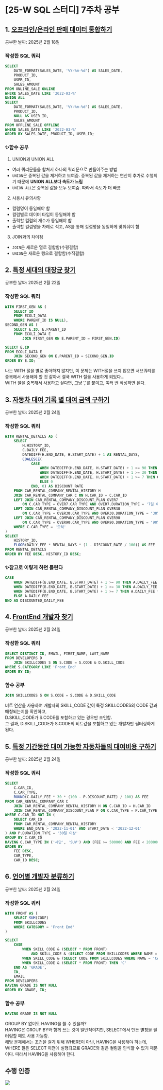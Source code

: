 # [25-W SQL 스터디] 7주차 공부

## 1. [오프라인/온라인 판매 데이터 통합하기](https://school.programmers.co.kr/learn/courses/30/lessons/131537)
공부한 날짜: 2025년 2월 18일

### 작성한 SQL 쿼리
```SQL
SELECT
    DATE_FORMAT(SALES_DATE, '%Y-%m-%d') AS SALES_DATE,
    PRODUCT_ID,
    USER_ID,
    SALES_AMOUNT
FROM ONLINE_SALE ONLINE
WHERE SALES_DATE LIKE '2022-03-%'
UNION ALL
SELECT
    DATE_FORMAT(SALES_DATE, '%Y-%m-%d') AS SALES_DATE,
    PRODUCT_ID,
    NULL AS USER_ID,
    SALES_AMOUNT
FROM OFFLINE_SALE OFFLINE
WHERE SALES_DATE LIKE '2022-03-%'
ORDER BY SALES_DATE, PRODUCT_ID, USER_ID;
```

### ✨함수 공부
1. UNION과 UNION ALL
- 여러 쿼리문들을 합쳐서 하나의 쿼리문으로 만들어주는 방법
- `UNION`은 중복된 값을 제거하고 보여줌. 중복된 값을 제거하는 연산이 추가로 수행되기 때문에 **UNION ALL보다 속도가 느림**
- `UNION ALL`은 중복된 값을 모두 보여줌. 따라서 속도가 더 빠름

2. 사용시 유의사항
- 컬럼명이 동일해야 함
- 컬럼별로 데이터 타입이 동일해야 함
- 출력할 컬럼의 개수가 동일해야 함
- 출력할 컬럼명을 차례로 적고, AS를 통해 컬럼명을 동일하게 맞춰줘야 함

3. JOIN과의 차이점
- `JOIN`은 새로운 열로 결합함(수평결합)
- `UNION`은 새로운 행으로 결합함(수직결합)


## 2. [특정 세대의 대장균 찾기](https://school.programmers.co.kr/learn/courses/30/lessons/301650)
공부한 날짜: 2025년 2월 22일

### 작성한 SQL 쿼리
```SQL
WITH FIRST_GEN AS (
    SELECT ID
    FROM ECOLI_DATA
    WHERE PARENT_ID IS NULL),
SECOND_GEN AS (
    SELECT E.ID, E.PARENT_ID
    FROM ECOLI_DATA E
        JOIN FIRST_GEN ON E.PARENT_ID = FIRST_GEN.ID)

SELECT E.ID
FROM ECOLI_DATA E
    JOIN SECOND_GEN ON E.PARENT_ID = SECOND_GEN.ID
ORDER BY E.ID;
```
나는 WITH 절을 별로 좋아하지 않지만, 이 문제는 WITH절을 쓰지 않으면 서브쿼리를 중복해서 사용해야 할 것 같아서 결국 WITH 절을 사용하게 되었다...<br>
WITH 절을 중복해서 사용하고 싶다면, 그냥 ','를 붙이고, 여러 번 작성하면 된다.


## 3. [자동차 대여 기록 별 대여 금액 구하기](https://school.programmers.co.kr/learn/courses/30/lessons/151141)
공부한 날짜: 2025년 2월 24일

### 작성한 SQL 쿼리
```SQL
WITH RENTAL_DETAILS AS (
    SELECT 
        H.HISTORY_ID,
        C.DAILY_FEE,
        DATEDIFF(H.END_DATE, H.START_DATE) + 1 AS RENTAL_DAYS,
        COALESCE(
            CASE 
                WHEN DATEDIFF(H.END_DATE, H.START_DATE) + 1 >= 90 THEN OVER90.DISCOUNT_RATE
                WHEN DATEDIFF(H.END_DATE, H.START_DATE) + 1 >= 30 THEN OVER30.DISCOUNT_RATE
                WHEN DATEDIFF(H.END_DATE, H.START_DATE) + 1 >= 7 THEN OVER7.DISCOUNT_RATE
                ELSE 0
            END, 0) AS DISCOUNT_RATE
    FROM CAR_RENTAL_COMPANY_RENTAL_HISTORY H
    JOIN CAR_RENTAL_COMPANY_CAR C ON H.CAR_ID = C.CAR_ID
    LEFT JOIN CAR_RENTAL_COMPANY_DISCOUNT_PLAN OVER7 
        ON C.CAR_TYPE = OVER7.CAR_TYPE AND OVER7.DURATION_TYPE = '7일 이상'
    LEFT JOIN CAR_RENTAL_COMPANY_DISCOUNT_PLAN OVER30 
        ON C.CAR_TYPE = OVER30.CAR_TYPE AND OVER30.DURATION_TYPE = '30일 이상'
    LEFT JOIN CAR_RENTAL_COMPANY_DISCOUNT_PLAN OVER90 
        ON C.CAR_TYPE = OVER90.CAR_TYPE AND OVER90.DURATION_TYPE = '90일 이상'
    WHERE C.CAR_TYPE = '트럭'
)
SELECT 
    HISTORY_ID,
    FLOOR(DAILY_FEE * RENTAL_DAYS * (1 - DISCOUNT_RATE / 100)) AS FEE
FROM RENTAL_DETAILS
ORDER BY FEE DESC, HISTORY_ID DESC;
```

### ✨참고로 이렇게 하면 틀린다
```SQL
CASE
    WHEN DATEDIFF(B.END_DATE, B.START_DATE) + 1 >= 90 THEN A.DAILY_FEE * 0.9
    WHEN DATEDIFF(B.END_DATE, B.START_DATE) + 1 >= 30 THEN A.DAILY_FEE * 0.93
    WHEN DATEDIFF(B.END_DATE, B.START_DATE) + 1 >= 7 THEN A.DAILY_FEE * 0.95
    ELSE A.DAILY_FEE
END AS DISCOUNTED_DAILY_FEE
```


## 4. [FrontEnd 개발자 찾기](https://school.programmers.co.kr/learn/courses/30/lessons/276035)
공부한 날짜: 2025년 2월 24일

### 작성한 SQL 쿼리
```SQL
SELECT DISTINCT ID, EMAIL, FIRST_NAME, LAST_NAME
FROM DEVELOPERS D
    JOIN SKILLCODES S ON S.CODE = S.CODE & D.SKILL_CODE
WHERE S.CATEGORY LIKE 'Front End'
ORDER BY ID;
```

### 함수 공부
```SQL
JOIN SKILLCODES S ON S.CODE = S.CODE & D.SKILL_CODE
```
비트 연산을 사용하여 개발자의 SKILL_CODE 값이 특정 SKILLCODES의 CODE 값과 매칭되는지를 확인하고,<br>
D.SKILL_CODE가 S.CODE를 포함하고 있는 경우만 조인함.<br>
그 결과, D.SKILL_CODE가 S.CODE의 비트값을 포함하고 있는 개발자만 필터링하게 된다.


## 5. [특정 기간동안 대여 가능한 자동차들의 대여비용 구하기](https://school.programmers.co.kr/learn/courses/30/lessons/157339)
공부한 날짜: 2025년 2월 24일

### 작성한 SQL 쿼리
```SQL
SELECT
    C.CAR_ID,
    C.CAR_TYPE,
    ROUND(C.DAILY_FEE * 30 * (100 - P.DISCOUNT_RATE) / 100) AS FEE
FROM CAR_RENTAL_COMPANY_CAR C
    JOIN CAR_RENTAL_COMPANY_RENTAL_HISTORY H ON C.CAR_ID = H.CAR_ID
    JOIN CAR_RENTAL_COMPANY_DISCOUNT_PLAN P ON C.CAR_TYPE = P.CAR_TYPE
WHERE C.CAR_ID NOT IN (
    SELECT CAR_ID
    FROM CAR_RENTAL_COMPANY_RENTAL_HISTORY
    WHERE END_DATE > '2022-11-01' AND START_DATE < '2022-12-01'
) AND P.DURATION_TYPE = '30일 이상'
GROUP BY C.CAR_ID
HAVING C.CAR_TYPE IN ('세단', 'SUV') AND (FEE >= 500000 AND FEE < 2000000) 
ORDER BY
    FEE DESC,
    CAR_TYPE,
    CAR_ID DESC;
```


## 6. [언어별 개발자 분류하기](https://school.programmers.co.kr/learn/courses/30/lessons/276036)
공부한 날짜: 2025년 2월 24일

### 작성한 SQL 쿼리
```SQL
WITH FRONT AS (
    SELECT SUM(CODE)
    FROM SKILLCODES
    WHERE CATEGORY = 'Front End'
)

SELECT
    CASE
        WHEN SKILL_CODE & (SELECT * FROM FRONT)
            AND SKILL_CODE & (SELECT CODE FROM SKILLCODES WHERE NAME = 'python') THEN 'A'
        WHEN SKILL_CODE & (SELECT CODE FROM SKILLCODES WHERE NAME = 'C#') THEN 'B'
        WHEN SKILL_CODE & (SELECT * FROM FRONT) THEN 'C'
    END AS 'GRADE',
    ID,
    EMAIL
FROM DEVELOPERS
HAVING GRADE IS NOT NULL
ORDER BY GRADE, ID;
```

### 함수 공부
```SQL
HAVING GRADE IS NOT NULL
```
GROUP BY 없이도 HAVING을 쓸 수 있을까?<br>
HAVING은 GROUP BY와 함께 쓰는 것이 일반적이지만, SELECT에서 만든 별칭을 필터링할 때도 사용 가능함.<br>
해당 문제에서는 조건을 걸기 위해 WHERE이 아닌, HAVING을 사용해야 하는데,<br>
WHERE 절은 SELECT 이전에 실행되므로 GRADE와 같은 컬럼을 인식할 수 없기 때문이다. 따라서 HAVING을 사용해야 한다.


## 수행 인증
![](https://github.com/bird-one-00/25-W_SQL_study/blob/main/img/%EC%8A%A4%ED%81%AC%EB%A6%B0%EC%83%B7%202025-02-25%20143504.png)